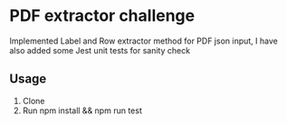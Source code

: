 # PDF extractor challenge

Implemented Label and Row extractor method for PDF json input, I have also added some Jest unit tests for sanity check

## Usage

1. Clone
2. Run npm install && npm run test

